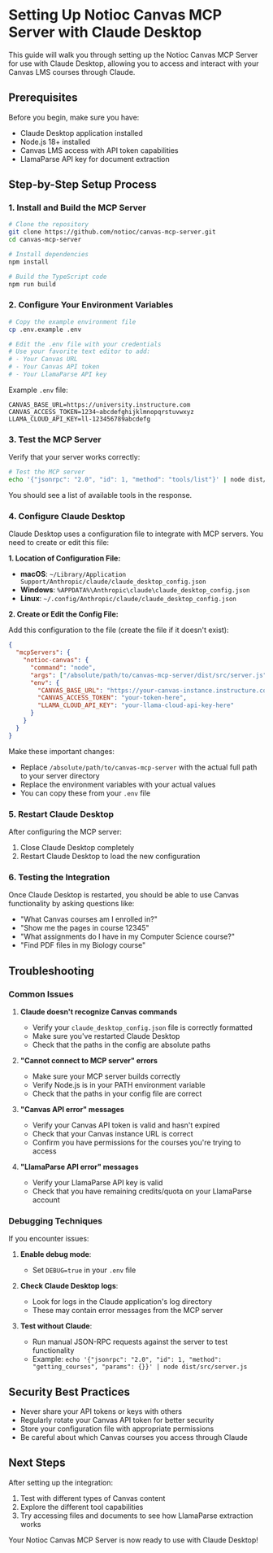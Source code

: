 # Setting Up Notioc Canvas MCP Server with Claude Desktop

This guide will walk you through setting up the Notioc Canvas MCP Server for use with Claude Desktop, allowing you to access and interact with your Canvas LMS courses through Claude.

## Prerequisites

Before you begin, make sure you have:
- Claude Desktop application installed
- Node.js 18+ installed
- Canvas LMS access with API token capabilities
- LlamaParse API key for document extraction

## Step-by-Step Setup Process

### 1. Install and Build the MCP Server

```bash
# Clone the repository
git clone https://github.com/notioc/canvas-mcp-server.git
cd canvas-mcp-server

# Install dependencies
npm install

# Build the TypeScript code
npm run build
```

### 2. Configure Your Environment Variables

```bash
# Copy the example environment file
cp .env.example .env

# Edit the .env file with your credentials
# Use your favorite text editor to add:
# - Your Canvas URL
# - Your Canvas API token
# - Your LlamaParse API key
```

Example `.env` file:
```
CANVAS_BASE_URL=https://university.instructure.com
CANVAS_ACCESS_TOKEN=1234~abcdefghijklmnopqrstuvwxyz
LLAMA_CLOUD_API_KEY=ll-123456789abcdefg
```

### 3. Test the MCP Server

Verify that your server works correctly:

```bash
# Test the MCP server
echo '{"jsonrpc": "2.0", "id": 1, "method": "tools/list"}' | node dist/src/server.js
```

You should see a list of available tools in the response.

### 4. Configure Claude Desktop

Claude Desktop uses a configuration file to integrate with MCP servers. You need to create or edit this file:

**1. Location of Configuration File:**
- **macOS**: `~/Library/Application Support/Anthropic/claude/claude_desktop_config.json`
- **Windows**: `%APPDATA%\Anthropic\claude\claude_desktop_config.json`
- **Linux**: `~/.config/Anthropic/claude/claude_desktop_config.json`

**2. Create or Edit the Config File:**

Add this configuration to the file (create the file if it doesn't exist):

```json
{
  "mcpServers": {
    "notioc-canvas": {
      "command": "node",
      "args": ["/absolute/path/to/canvas-mcp-server/dist/src/server.js"],
      "env": {
        "CANVAS_BASE_URL": "https://your-canvas-instance.instructure.com",
        "CANVAS_ACCESS_TOKEN": "your-token-here",
        "LLAMA_CLOUD_API_KEY": "your-llama-cloud-api-key-here"
      }
    }
  }
}
```

Make these important changes:
- Replace `/absolute/path/to/canvas-mcp-server` with the actual full path to your server directory
- Replace the environment variables with your actual values
- You can copy these from your `.env` file

### 5. Restart Claude Desktop

After configuring the MCP server:
1. Close Claude Desktop completely
2. Restart Claude Desktop to load the new configuration

### 6. Testing the Integration

Once Claude Desktop is restarted, you should be able to use Canvas functionality by asking questions like:

- "What Canvas courses am I enrolled in?"
- "Show me the pages in course 12345"
- "What assignments do I have in my Computer Science course?"
- "Find PDF files in my Biology course"

## Troubleshooting

### Common Issues

1. **Claude doesn't recognize Canvas commands**
   - Verify your `claude_desktop_config.json` file is correctly formatted
   - Make sure you've restarted Claude Desktop
   - Check that the paths in the config are absolute paths

2. **"Cannot connect to MCP server" errors**
   - Make sure your MCP server builds correctly
   - Verify Node.js is in your PATH environment variable
   - Check that the paths in your config file are correct

3. **"Canvas API error" messages**
   - Verify your Canvas API token is valid and hasn't expired
   - Check that your Canvas instance URL is correct
   - Confirm you have permissions for the courses you're trying to access

4. **"LlamaParse API error" messages**
   - Verify your LlamaParse API key is valid
   - Check that you have remaining credits/quota on your LlamaParse account

### Debugging Techniques

If you encounter issues:

1. **Enable debug mode**:
   - Set `DEBUG=true` in your `.env` file

2. **Check Claude Desktop logs**:
   - Look for logs in the Claude application's log directory
   - These may contain error messages from the MCP server

3. **Test without Claude**:
   - Run manual JSON-RPC requests against the server to test functionality
   - Example: `echo '{"jsonrpc": "2.0", "id": 1, "method": "getting_courses", "params": {}}' | node dist/src/server.js`

## Security Best Practices

- Never share your API tokens or keys with others
- Regularly rotate your Canvas API token for better security
- Store your configuration file with appropriate permissions
- Be careful about which Canvas courses you access through Claude

## Next Steps

After setting up the integration:
1. Test with different types of Canvas content
2. Explore the different tool capabilities
3. Try accessing files and documents to see how LlamaParse extraction works

Your Notioc Canvas MCP Server is now ready to use with Claude Desktop!
